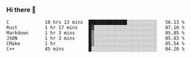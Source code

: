 ### Hi there 👋

<!--
**WShiBin/WShiBin** is a ✨ _special_ ✨ repository because its `README.md` (this file) appears on your GitHub profile.

Here are some ideas to get you started:

- 🔭 I’m currently working on ...
- 🌱 I’m currently learning ...
- 👯 I’m looking to collaborate on ...
- 🤔 I’m looking for help with ...
- 💬 Ask me about ...
- 📫 How to reach me: ...
- 😄 Pronouns: ...
- ⚡ Fun fact: ...
-->

<!--START_SECTION:waka-->

```text
C             10 hrs 13 mins  ██████████████░░░░░░░░░░░   56.13 %
Rust          1 hr 17 mins    █▓░░░░░░░░░░░░░░░░░░░░░░░   07.10 %
Markdown      1 hr 3 mins     █▒░░░░░░░░░░░░░░░░░░░░░░░   05.85 %
JSON          1 hr 3 mins     █▒░░░░░░░░░░░░░░░░░░░░░░░   05.83 %
CMake         1 hr            █▒░░░░░░░░░░░░░░░░░░░░░░░   05.54 %
C++           45 mins         █░░░░░░░░░░░░░░░░░░░░░░░░   04.20 %
```

<!--END_SECTION:waka-->
